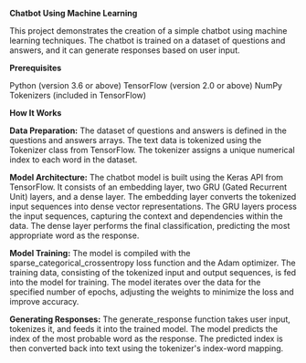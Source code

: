 **Chatbot Using Machine Learning**

This project demonstrates the creation of a simple chatbot using machine learning techniques. The chatbot is trained on a dataset of questions and answers, and it can generate responses based on user input.

**Prerequisites**

Python (version 3.6 or above)
TensorFlow (version 2.0 or above)
NumPy
Tokenizers (included in TensorFlow)

**How It Works**

**Data Preparation:**
The dataset of questions and answers is defined in the questions and answers arrays.
The text data is tokenized using the Tokenizer class from TensorFlow. The tokenizer assigns a unique numerical index to each word in the dataset.

**Model Architecture:**
The chatbot model is built using the Keras API from TensorFlow.
It consists of an embedding layer, two GRU (Gated Recurrent Unit) layers, and a dense layer.
The embedding layer converts the tokenized input sequences into dense vector representations.
The GRU layers process the input sequences, capturing the context and dependencies within the data.
The dense layer performs the final classification, predicting the most appropriate word as the response.

**Model Training:**
The model is compiled with the sparse_categorical_crossentropy loss function and the Adam optimizer.
The training data, consisting of the tokenized input and output sequences, is fed into the model for training.
The model iterates over the data for the specified number of epochs, adjusting the weights to minimize the loss and improve accuracy.

**Generating Responses:**
The generate_response function takes user input, tokenizes it, and feeds it into the trained model.
The model predicts the index of the most probable word as the response.
The predicted index is then converted back into text using the tokenizer's index-word mapping.
